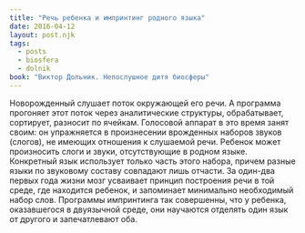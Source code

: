 ```yaml
---
title: "Речь ребенка и импринтинг родного языка"
date: 2016-04-12
layout: post.njk
tags:
  - posts
  - biosfera
  - dolnik
book: "Виктор Дольник. Непослушное дитя биосферы"
---
```


Новорожденный слушает поток окружающей его речи. А программа прогоняет этот поток через аналитические структуры, обрабатывает, сортирует, разносит по ячейкам. Голосовой аппарат в это время занят своим: он упражняется в произнесении врожденных наборов звуков (слогов), не имеющих отношения к слушаемой речи. Ребенок может произносить слоги и звуки, отсутствующие в родном языке. Конкретный язык использует только часть этого набора, причем разные языки по звуковому составу совпадают лишь отчасти. За один-два первых года жизни мозг усваивает принцип построения речи в той среде, где находится ребенок, и запоминает минимально необходимый набор слов. Программы импринтинга так совершенны, что у ребенка, оказавшегося в двуязычной среде, они научаются отделять один язык от другого и запечатлевают оба.
